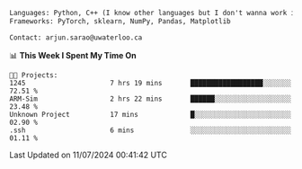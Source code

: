 ```txt
Languages: Python, C++ (I know other languages but I don't wanna work in em)
Frameworks: PyTorch, sklearn, NumPy, Pandas, Matplotlib

Contact: arjun.sarao@uwaterloo.ca
```

<!--START_SECTION:waka-->
📊 **This Week I Spent My Time On** 

```text
🐱‍💻 Projects: 
1245                     7 hrs 19 mins       ██████████████████░░░░░░░   72.51 % 
ARM-Sim                  2 hrs 22 mins       ██████░░░░░░░░░░░░░░░░░░░   23.48 % 
Unknown Project          17 mins             █░░░░░░░░░░░░░░░░░░░░░░░░   02.90 % 
.ssh                     6 mins              ░░░░░░░░░░░░░░░░░░░░░░░░░   01.11 % 
```


 Last Updated on 11/07/2024 00:41:42 UTC
<!--END_SECTION:waka-->
